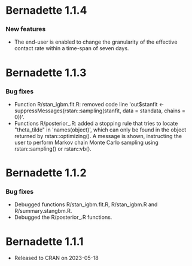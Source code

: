 # Bernadette 1.1.4

### New features

* The end-user is enabled to change the granularity of the effective contact rate within a time-span of seven days.

# Bernadette 1.1.3

### Bug fixes

* Function R/stan_igbm.fit.R: removed code line 'out$stanfit <- suppressMessages(rstan::sampling(stanfit, data = standata, chains = 0))'.
* Functions R/posterior_.R: added a stopping rule that tries to locate "theta_tilde" in 'names(object)', which can only be found in the object returned by rstan::optimizing(). A message is shown, instructing the user to perform Markov chain Monte Carlo sampling using rstan::sampling() or rstan::vb().

# Bernadette 1.1.2

### Bug fixes

* Debugged functions R/stan_igbm.fit.R, R/stan_igbm.R and R/summary.stangbm.R.
* Debugged the R/posterior_.R functions.

# Bernadette 1.1.1

* Released to CRAN on 2023-05-18
